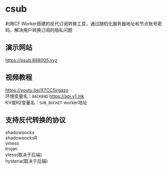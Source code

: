 # csub
利用CF Worker搭建的反代订阅转换工具，通过随机化服务器地址和节点账号密码，解决用户转换订阅的隐私问题  
## 演示网站  
https://psub.888005.xyz  
## 视频教程  
https://youtu.be/X7CC5jrgazo  
环境变量名：`BACKEND`  https://api.v1.mk  
KV或R2变量名：`SUB_BUCKET`  worker地址  
## 支持反代转换的协议
shadowsocks  
shadowsocksR  
vmess  
trojan  
vless(取决于后端)  
hysteria(取决于后端)  
